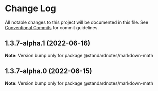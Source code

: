 # Change Log

All notable changes to this project will be documented in this file.
See [Conventional Commits](https://conventionalcommits.org) for commit guidelines.

## 1.3.7-alpha.1 (2022-06-16)

**Note:** Version bump only for package @standardnotes/markdown-math

## 1.3.7-alpha.0 (2022-06-15)

**Note:** Version bump only for package @standardnotes/markdown-math
